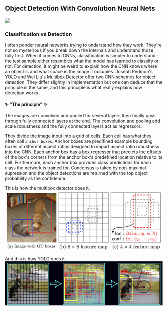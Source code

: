 ## Object Detection With Convolution Neural Nets

![](images/freestyle_detections.gif)

### Classification vs Detection
I often ponder neural networks trying to understand how they work. They're not so mysterious if you break down the internals and understand those fully first. When it comes to CNNs, classification is simpler to understand - the test sample either resembles what the model has learned to classify or not. For detection, it might be weird to explain how the CNN knows where an object is and what space in the image it occupies.
Joseph Redmon's [YOLO](https://arxiv.org/abs/1506.02640) and Wei Liu's [Multibox Detector](https://arxiv.org/abs/1512.02325) offer two CNN schemes for object detection. They differ slightly in implementation but one can deduce that the principle is the same, and this principle is what really explains how detection works.

#### ✨ "The principle" ✨
The images are convolved and pooled for several layers then finally pass through fully connected layers at the end. The convolution and pooling add scale robustness and the fully connected layers act as regressors. 

They divide the image input into a grid of cells. Each cell has what they often call  `anchor boxes`. Anchor boxes are predifined example bounding boxes of different aspect ratios designed to impart aspect ratio robustness into the CNN. Each anchor box has a box regressor that predicts the offsets of the box's corners from the anchor box's predefined location relative to its cell. Furthermore, each anchor box provides class predictions for each class the network is trained for. Concensus is taken by non-maximal supression and the object detections are returned with the top object probability as the confidence.

This is how the multibox detector does it.
![](images/SSD.png)

And this is how YOLO does it.
![](images/YOLO.png)
